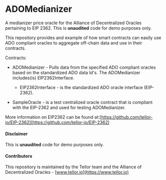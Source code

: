 # ADOMedianizer

A medianizer price oracle for the Alliance of Decentralized Oracles pertaining to EIP 2362. This is **unaudited** code for demo purposes only.

This repository provides and example of how smart contracts can easily use ADO compliant oracles to aggregate off-chain data and use in their contracts.

Contracts:

* ADOMedianizer - Pulls data from the specified ADO compliant oracles based on the standardized ADO data Id's. The ADOMedianizer includes(is) EIP2362Interface.

    * EIP2362Interface - is the standardized ADO oracle interface (EIP-2362).

* SampleOracle - is a test centralized oracle contract that is compliant with the EIP-2362 and used for testing ADOMedianizer. 


More information on EIP2362 can be found at:[https://github.com/tellor-io/EIP-2362](https://github.com/tellor-io/EIP-2362)

#### Disclaimer

This is **unaudited** code for demo purposes only.


#### Contributors<a name="contributors"> </a>

This repository is maintained by the Tellor team and the Alliance of Decentralized Oracles - [www.tellor.io](https://www.tellor.io)

